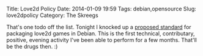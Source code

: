 Title: Love2d Policy
Date: 2014-01-09 19:59
Tags: debian,opensource
Slug: love2dpolicy
Category: The Skreegs

That's one todo off the list. Tonight I knocked up a [proposed standard](https://wiki.debian.org/Games/Love2d) for packaging love2d games
in Debian. This is the first technical, contributary, positive, evening activity I've been able to perform
for a few months. That'll be the drugs then. :)


